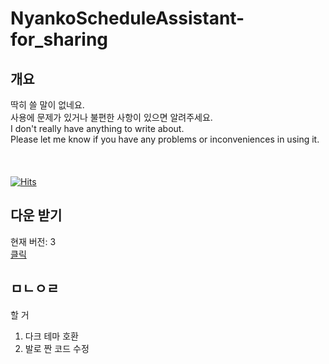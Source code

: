 # NyankoScheduleAssistant-for_sharing

## 개요
딱히 쓸 말이 없네요.\
사용에 문제가 있거나 불편한 사항이 있으면 알려주세요.\
I don't really have anything to write about.\
Please let me know if you have any problems or inconveniences in using it.\
\
\
\
[![Hits](https://hits.seeyoufarm.com/api/count/incr/badge.svg?url=https%3A%2F%2Fgithub.com%2Fegg16496%2FNyankoScheduleAssistant-for_sharing&count_bg=%2379C83D&title_bg=%23555555&icon=&icon_color=%23E7E7E7&title=hits&edge_flat=false)](https://hits.seeyoufarm.com)
## 다운 받기
현재 버전: 3\
[클릭](https://github.com/egg16496/NyankoScheduleAssistant-for_sharing/blob/main/nyankoscheduleassistant.apk?raw=true "다운로드")
## ㅁㄴㅇㄹ
할 거
1. 다크 테마 호환
2. 발로 짠 코드 수정
